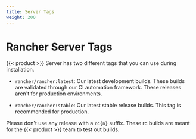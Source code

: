 ```yaml
---
title: Server Tags
weight: 200
---
```


# Rancher Server Tags

{{< product >}} Server has two different tags that you can use during installation.

-	`rancher/rancher:latest`: Our latest development builds. These builds are validated through our CI automation framework. These releases aren't for production environments.

-	`rancher/rancher:stable`: Our latest stable release builds. This tag is recommended for production.

Please don't use any release with a `rc{n}` suffix. These rc builds are meant for the {{< product >}} team to test out builds.
